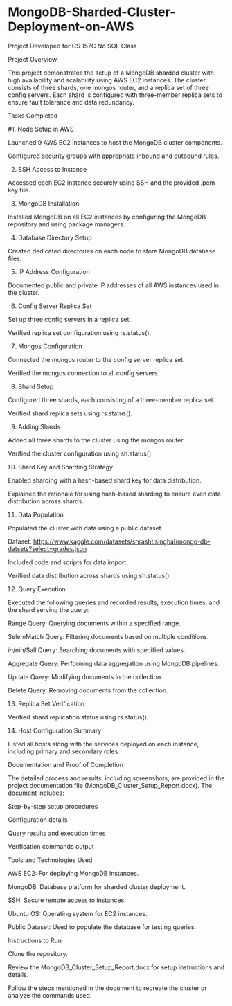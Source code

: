 # MongoDB-Sharded-Cluster-Deployment-on-AWS
Project Developed for CS 157C No SQL Class

Project Overview

This project demonstrates the setup of a MongoDB sharded cluster with high availability and scalability using AWS EC2 instances. The cluster consists of three shards, one mongos router, and a replica set of three config servers. Each shard is configured with three-member replica sets to ensure fault tolerance and data redundancy.

Tasks Completed

#1. Node Setup in AWS

Launched 9 AWS EC2 instances to host the MongoDB cluster components.

Configured security groups with appropriate inbound and outbound rules.

2. SSH Access to Instance

Accessed each EC2 instance securely using SSH and the provided .pem key file.

3. MongoDB Installation 

Installed MongoDB on all EC2 instances by configuring the MongoDB repository and using package managers.

4. Database Directory Setup

Created dedicated directories on each node to store MongoDB database files.

5. IP Address Configuration

Documented public and private IP addresses of all AWS instances used in the cluster.

6. Config Server Replica Set

Set up three config servers in a replica set.

Verified replica set configuration using rs.status().

7. Mongos Configuration

Connected the mongos router to the config server replica set.

Verified the mongos connection to all config servers.

8. Shard Setup 

Configured three shards, each consisting of a three-member replica set.

Verified shard replica sets using rs.status().

9. Adding Shards 

Added all three shards to the cluster using the mongos router.

Verified the cluster configuration using sh.status().

10. Shard Key and Sharding Strategy 

Enabled sharding with a hash-based shard key for data distribution.

Explained the rationale for using hash-based sharding to ensure even data distribution across shards.

11. Data Population 

Populated the cluster with data using a public dataset.

Dataset: https://www.kaggle.com/datasets/shrashtisinghal/mongo-db-datsets?select=grades.json

Included code and scripts for data import.

Verified data distribution across shards using sh.status().

12. Query Execution

Executed the following queries and recorded results, execution times, and the shard serving the query:

Range Query: Querying documents within a specified range.

$elemMatch Query: Filtering documents based on multiple conditions.

$in/$nin/$all Query: Searching documents with specified values.

Aggregate Query: Performing data aggregation using MongoDB pipelines.

Update Query: Modifying documents in the collection.

Delete Query: Removing documents from the collection.

13. Replica Set Verification

Verified shard replication status using rs.status().

14. Host Configuration Summary

Listed all hosts along with the services deployed on each instance, including primary and secondary roles.

Documentation and Proof of Completion

The detailed process and results, including screenshots, are provided in the project documentation file (MongoDB_Cluster_Setup_Report.docx). The document includes:

Step-by-step setup procedures

Configuration details

Query results and execution times

Verification commands output

Tools and Technologies Used

AWS EC2: For deploying MongoDB instances.

MongoDB: Database platform for sharded cluster deployment.

SSH: Secure remote access to instances.

Ubuntu OS: Operating system for EC2 instances.

Public Dataset: Used to populate the database for testing queries.

Instructions to Run

Clone the repository.

Review the MongoDB_Cluster_Setup_Report.docx for setup instructions and details.

Follow the steps mentioned in the document to recreate the cluster or analyze the commands used.
